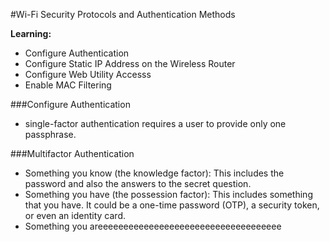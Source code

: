 #Wi-Fi Security Protocols and Authentication Methods

**Learning:**

* Configure Authentication
* Configure Static IP Address on the Wireless Router
* Configure Web Utility Accesss
* Enable MAC Filtering

###Configure Authentication
* single-factor authentication requires a user to provide only one passphrase.

###Multifactor Authentication
* Something you know (the knowledge factor): This includes the password and also the answers to the secret question.
* Something you have (the possession factor): This includes something that you have. It could be a one-time password (OTP), a security token, or even an identity card.
* Something you areeeeeeeeeeeeeeeeeeeeeeeeeeeeeeeeeeee
